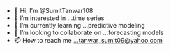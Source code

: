 - 👋 Hi, I’m @SumitTanwar108
- 👀 I’m interested in ...time series 
- 🌱 I’m currently learning ...predictive modeling 
- 💞️ I’m looking to collaborate on ...forecasting models
- 📫 How to reach me ...tanwar_sumit09@yahoo.com

<!---
SumitTanwar108/SumitTanwar108 is a ✨ special ✨ repository because its `README.md` (this file) appears on your GitHub profile.
You can click the Preview link to take a look at your changes.
--->
